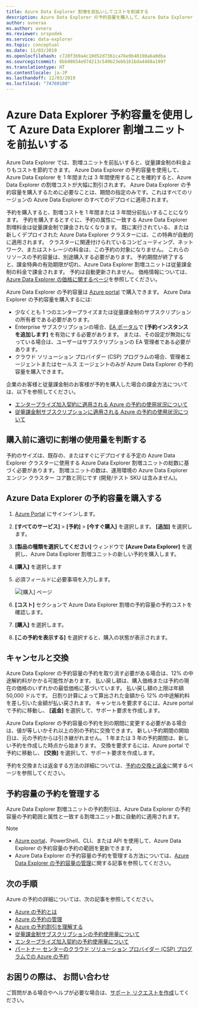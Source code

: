 ```yaml
---
title: Azure Data Explorer 割増を前払いしてコストを削減する
description: Azure Data Explorer の予約容量を購入して、Azure Data Explorer のコストを節約する方法について説明します。
author: avneraa
ms.author: avnera
ms.reviewer: orspodek
ms.service: data-explorer
ms.topic: conceptual
ms.date: 11/03/2019
ms.openlocfilehash: c728f3b9a4c10d52d7361ca76e9b40198a6a0dba
ms.sourcegitcommit: 6bb98654e97d213c549b23ebb161bda4468a1997
ms.translationtype: HT
ms.contentlocale: ja-JP
ms.lasthandoff: 12/03/2019
ms.locfileid: "74769100"
---
```

# <a name="prepay-for-azure-data-explorer-markup-units-with-azure-data-explorer-reserved-capacity"></a>Azure Data Explorer 予約容量を使用して Azure Data Explorer 割増ユニットを前払いする

Azure Data Explorer では、割増ユニットを前払いすると、従量課金制の料金よりもコストを節約できます。 Azure Data Explorer の予約容量を使用して、Azure Data Explorer を 1 年間または 3 年間使用することを確約すると、Azure Data Explorer の割増コストが大幅に割引されます。 Azure Data Explorer の予約容量を購入するために必要なことは、期間の指定のみです。これはすべてのリージョンの Azure Data Explorer のすべてのデプロイに適用されます。

予約を購入すると、割増コストを 1 年間または 3 年間分前払いすることになります。 予約を購入するとすぐに、予約の属性に一致する Azure Data Explorer 割増料金は従量課金制で課金されなくなります。 既に実行されている、または新しくデプロイされた Azure Data Explorer クラスターには、この特典が自動的に適用されます。 クラスターに関連付けられているコンピューティング、ネットワーク、またはストレージの料金は、この予約の対象になりません。 これらのリソースの予約容量は、別途購入する必要があります。 予約期間が終了すると、課金特典の有効期限が切れ、Azure Data Explorer 割増ユニットは従量課金制の料金で課金されます。 予約は自動更新されません。 価格情報については、[Azure Data Explorer の価格に関するページ](https://azure.microsoft.com/pricing/details/data-explorer/)を参照してください。

Azure Data Explorer の予約容量は [Azure portal](https://portal.azure.com) で購入できます。 Azure Data Explorer の予約容量を購入するには:

* 少なくとも 1 つのエンタープライズまたは従量課金制のサブスクリプションの所有者である必要があります。
* Enterprise サブスクリプションの場合、[EA ポータル](https://ea.azure.com)で **[予約インスタンスを追加します]** を有効にする必要があります。 または、その設定が無効になっている場合は、ユーザーはサブスクリプションの EA 管理者である必要があります。
* クラウド ソリューション プロバイダー (CSP) プログラムの場合、管理者エージェントまたはセールス エージェントのみが Azure Data Explorer の予約容量を購入できます。

企業のお客様と従量課金制のお客様が予約を購入した場合の課金方法については、以下を参照してください。
* [エンタープライズ加入契約に適用される Azure の予約の使用状況について](../billing/billing-understand-reserved-instance-usage-ea.md) 
* [従量課金制サブスクリプションに適用される Azure の予約の使用状況について](../billing/billing-understand-reserved-instance-usage.md)

## <a name="determine-the-right-markup-usage-before-purchase"></a>購入前に適切に割増の使用量を判断する

予約のサイズは、既存の、またはすぐにデプロイする予定の Azure Data Explorer クラスターに使用する Azure Data Explorer 割増ユニットの総数に基づく必要があります。 割増ユニットの数は、運用環境の Azure Data Explorer エンジン クラスター コア数と同じです (開発/テスト SKU は含みません)。 

## <a name="buy-azure-data-explorer-reserved-capacity"></a>Azure Data Explorer の予約容量を購入する

1. [Azure Portal](https://portal.azure.com) にサインインします。
1. **[すべてのサービス]**  >  **[予約]**  >  **[今すぐ購入]** を選択します。 **[追加]** を選択します。
1. **[製品の種類を選択してください]** ウィンドウで **[Azure Data Explorer]** を選択し、Azure Data Explorer 割増ユニットの新しい予約を購入します。 
1. **[購入]** を選択します
1. 必須フィールドに必要事項を入力します。 

    ![[購入] ページ](media/pricing-reserved-capacity/purchase-page.png)

1. **[コスト]** セクションで Azure Data Explorer 割増の予約容量の予約コストを確認します。
1. **[購入]** を選択します。
1. **[この予約を表示する]** を選択すると、購入の状態が表示されます。

## <a name="cancellations-and-exchanges"></a>キャンセルと交換

Azure Data Explorer の予約容量の予約を取り消す必要がある場合は、12% の中途解約料がかかる可能性があります。 払い戻し額は、購入価格または予約の現在の価格のいずれかの最低価格に基づいています。 払い戻し額の上限は年額 50,000 ドルです。 日割り計算によって算出された金額から 12% の中途解約料を差し引いた金額が払い戻されます。 キャンセルを要求するには、Azure portal で予約に移動し、 **[返金]** を選択して、サポート要求を作成します。

Azure Data Explorer の予約容量の予約を別の期間に変更する必要がある場合は、値が等しいかそれ以上の別の予約に交換できます。 新しい予約期間の開始日は、元の予約からは引き継がれません。 1 年または 3 年の予約期間は、新しい予約を作成した時点から始まります。 交換を要求するには、Azure portal で予約に移動し、 **[交換]** を選択して、サポート要求を作成します。

予約を交換または返金する方法の詳細については、[予約の交換と返金](../billing/billing-azure-reservations-self-service-exchange-and-refund.md)に関するページを参照してください。

## <a name="manage-your-reserved-capacity-reservation"></a>予約容量の予約を管理する

Azure Data Explorer 割増ユニットの予約割引は、Azure Data Explorer の予約容量の予約範囲と属性と一致する割増ユニット数に自動的に適用されます。 


> [!NOTE]
> * [Azure portal](https://portal.azure.com)、PowerShell、CLI、または API を使用して、Azure Data Explorer の予約容量の予約の範囲を更新できます。
> * Azure Data Explorer の予約容量の予約を管理する方法については、[Azure Data Explorer の予約容量の管理](../billing/billing-understand-kusto-azuredataexplorer-reservation-charges.md)に関する記事を参照してください。

## <a name="next-steps"></a>次の手順

Azure の予約の詳細については、次の記事を参照してください。

* [Azure の予約とは](../billing/billing-save-compute-costs-reservations.md)
* [Azure の予約の管理](../billing/billing-manage-reserved-vm-instance.md)
* [Azure の予約割引を理解する](../billing/billing-understand-reservation-charges.md)
* [従量課金制サブスクリプションの予約使用量について](../billing/billing-understand-reserved-instance-usage.md)
* [エンタープライズ加入契約の予約使用量について](../billing/billing-understand-reserved-instance-usage-ea.md)
* [パートナー センターのクラウド ソリューション プロバイダー (CSP) プログラムでの Azure の予約](https://docs.microsoft.com/partner-center/azure-reservations)

## <a name="need-help-contact-us"></a>お困りの際は、 お問い合わせ

ご質問がある場合やヘルプが必要な場合は、[サポート リクエストを作成](https://portal.azure.com/#blade/Microsoft_Azure_Support/HelpAndSupportBlade/newsupportrequest)してください。
